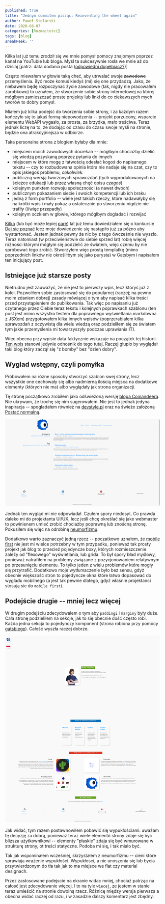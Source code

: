 ```yaml
---
published: true
title: "Jednym commitem pisząc: Reinventing the wheel again"
author: Paweł Stolarski
date: 2020-08-07
categories: [Rozmaitości]
tags: [blog]
sneakPeek: ''
---
```


Kilka lat już temu zrodził się we mnie pomysł pomocy znajomym poprzez kanał na YouTubie lub bloga.
Myśl ta sukcesywnie rosła we mnie aż do dzisiaj [patrz: data dodania posta ([odpowiedni dopełniacz?](https://sjp.pwn.pl/poradnia/haslo/post;7717.html))]

Często miewałem w głowie taką cheć, aby utrwalać swoje ~~zawodowe~~ przemyślenia. Być może komuś kiedyś (mi) się one przydadzą.
Jako, że niebawem będę rozpoczynać życie zawodowe (tak, nigdy nie pracowałem zarobkowo) to uznałem,
że stworzenie sobie strony internetowej na której mógłbym zamieszczać proste projekty lub linki do co ciekawszych mych tworów to dobry pomysł.

Miałem już kilka podejść do tworzenia sobie strony, i za każdym razem kończyło się to jakaś formą niepowodzenia --
projekt porzucony, wsparcie elementu WebAPI wygasło, za prosta, za brzydka, mało treściwa.
Teraz jednak liczę na to, że dodając od czasu do czasu swoje myśli na stronie, będzie ona atrakcyjniejsza w odbiorze.

Taka personalna strona z blogiem byłaby dla mnie:
 * miejscem moich zawodowych dociekań -- mógłbym chociażby dzielić się wiedzą pozyskaną poprzez pytania do innych
 * miejscem w które mogę z łatwością odesłać kogoś do napisanego tekstu --
   czy to rozbudowana opinia która nie nadaje się na czat, czy to opis jakiegoś problemu, *cokolwiek*.
 * publiczną wersją tworzonych sprawozdań (tych wyprodukowanych na ścieżce edukacji lub przez własną chęć opisu *czegoś*)
 * kolejnym punktem rozwoju społeczności (a nawet dwóch)
 * publicznym pokazaniem siecie i swoich kompetencji lub ich braku
 * jedną z form portfolio -- wiele jest takich rzeczy, które nadawałyby się na krótki wpis i mały pokaz
   a ostatecznie po stworzeniu nigdzie nie trafiły (i/więc przepadły)
 * kolejnym oczkiem w głowie, którego mógłbym dogladać i rozwijać

[Kilka](https://sjp.pl/kilka) (lub być może lepiej [parę](https://sjp.pl/kilka)) lat już temu dowiedziałem się o konkursie [Daj się poznać](https://devstyle.pl/daj-sie-poznac/)
lecz moje dowiedzenie się nastąpiło już za późno aby wystartować. Jestem jednak pewny że nic by z tego ówcześnie nie wyszło.
Teraz natomiast (w przeciwieństwie do siebie sprzed lat) robię więcej różności którymi mógłym się podzielić ze światem,
więc czemu by nie spróbować tego zrobić.
Stworzyłem więc prostą templatkę (mimo poprzednich linków nie określiłbym się jako purysta) w Gatsbym i napisałem ten inicjujący post.


## Istniejące już starsze posty


Nietrudno jest zauważyć, że nie jest to pierwszy wpis, lecz któryś już z kolei.
Pozwoliłem sobie zastosować się do popularnej (raczej; na pewno moim zdaniem dobrej)
zasady mówiącej o tym aby napisać kilka treści przed przystąpieniem do publikowania.
Tak więc po napisaniu już czytanego przez Ciebie teraz tekstu i kolejnych poprawkach szablonu
(ten post jest mimo wszystko testem dla poprawnego wyświetlania markdowna z JSXem)
przygotowałem kilka innych wpisów (poprzerabiałem kilka sprawozdań z oczywistą dla wielu wiedzą
oraz podzieliłem się ze światem tym jakie przemyślenia mi towarzyszyły podczas uprawiania IT).

Więc obecna przy wpisie data faktycznie wskazuje na początek tej historii.
[Ten wpis](http://localhost/2020-01-01--Nieswoiste_dzień_dobry/) stanowi jedynie odnośnik do tego tutaj.
Raczej głupio by wyglądał taki blog który zaczął się "z bomby" bez "dzień dobry".


## Wyglad wstępny, czyli pomyłka


Próbowałem na różne sposoby stworzyć szablon swej strony, lecz wszystkie one cechowały się albo nadmierną ilością miejsca
na dodatkowe elementy (których nie ma) albo wyglądały jak strona organizacji.

Tę stronę początkowo zrobiłem jako odświeżoną wersję [bloga Comandeera](https://blog.comandeer.pl/).
Nie ukrywam, że trochę się nim sugerowałem. Nie jest to jednak jedyna inspiracja --
spogladałem również na [devstyle.pl](https://devstyle.pl/) oraz na świeżo założoną [Postać normalną](https://postacnormalna.pl/).

![Pierwszy wygląd strony](./blog_1.png)

Jednak ten wygląd mi nie odpowiadał. Czułem spory niedosyt.
Co prawda daleko mi do projektanta UI/UX, lecz jeśli chcę określać się jako webmaster
to powinienem umieć zrobić chociażby poprawną lub znoścną stronę.
Pokusiłem się więc na odrobinę [neumorfizmu](https://antyweb.pl/nowy-skeumorfizm-i-fluent-design-kontra-plaskie-interfejsy/).

Dodatkowo warto zaznaczyć jedną rzecz -- poczatkowo uznałem, że [mobile first](https://chcenawczoraj.pl/software/na-czym-polega-mobile-first-w-projektowaniu)
nie jest mi wielce potrzebny w tym przypadku, ponieważ tak prosty projekt jak blog to przecież pojedyncze boxy,
których rozmieszczenie zależy od "flexowego" wyświetlania, lub grida. To był spory bład myślowy,
ponieważ natrafiłem na problemy związane z pozycjonowaniem relatywnym po przesunięciu elementu.
To tylko jeden z wielu problemów które mogły się przytrafić. Dodatkowo moje wytłumaczenie było bez sensu,
gdyż obecnie większość stron to pojedyncze okna które łatwo dopasować do wygladu mobilnego
(a jest tak pewnie dlatego, gdyż właśnie projektanci stosują sie do `mobile first`).


## Podejście drugie -- mniej lecz więcej


W drugim podejściu zdecydowałem o tym aby `paddingi` i `marginy` były duże.
Cała stronę podzieliłem na sekcje, jak to się obecnie dość często robi.
Każda jedna sekcja to pojedynczy komponent (strona robiona przy pomocy [gatsbiego](https://www.gatsbyjs.com/)).
Całość wyszła raczej dobrze.

![Zbyt wysoki screen drugiej wersji wyglądu strony](./strona_2.png)

Jak widać, tym razem postawnowiłem pobawić się wypukłościami. uważam tę decyzję za dobrą,
ponieważ teraz wiele elementó strony zdaje się być bliższa użytkownikowi -- elementy "płaskie"
zdaja się być wmurowane w strukturę strony, ot treści statyczne. Podoba mi się, i tak miało być.

Tak jak wspominałem wcześniej, skrzystałem z neumorfizmu -- cieni które sprawiaja wrażenie wypukłości.
Wypukłosci, a nie unoszenia się lub bycia przytwierdzonym do tła tak jak to ma miejsce we flat czy material designach.

Przez zastosowane podejscie na ekranie widac mniej, chociaż patrząc na całość jest zdecydowanie więcej.
I to na tyle `wiecej`, ze jestem w stanie teraz umieścić na stronie dowolną rzecz.
Różnicę między wersja pierwsza a obecna widać raczej od razu, i w zasadzie dalszy komentarz jest zbędny.